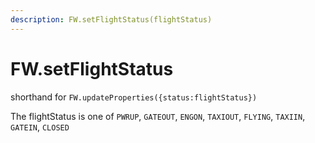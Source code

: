 ```yaml
---
description: FW.setFlightStatus(flightStatus)
---
```


# FW.setFlightStatus

shorthand for `FW.updateProperties({status:flightStatus})`

The flightStatus is one of `PWRUP`, `GATEOUT`, `ENGON`, `TAXIOUT`,  `FLYING`, `TAXIIN`, `GATEIN`, `CLOSED`

